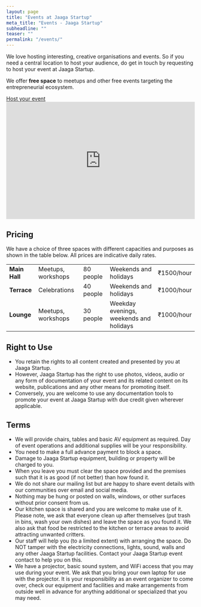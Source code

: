 ```yaml
---
layout: page
title: "Events at Jaaga Startup"
meta_title: "Events - Jaaga Startup"
subheadline: ""
teaser: ""
permalink: "/events/"
---
```


<style>
 @media (max-width: 550px) {
     .big-container {
         display: none;
     }
 }
 @media (min-width: 550px) {
     .small-container {
         display: none;
     }
 }
 /* Responsive iFrame */
 .responsive-iframe-container {
     position: relative;
     padding-bottom: 56.25%;
     padding-top: 30px;
     height: 0;
     overflow: hidden;
 }
 .responsive-iframe-container iframe,   
 .vresponsive-iframe-container object,  
 .vresponsive-iframe-container embed {
     position: absolute;
     top: 0;
     left: 0;
     width: 100%;
     height: 100%;
 }
 </style>

We love hosting interesting, creative organisations and events. So if you need a central location to host your audience, do get in touch by requesting to host your event at Jaaga Startup. 

We offer **free space** to meetups and other free events targeting the entrepreneurial ecosystem.

<div class="small-12 text-center columns">
<a class="button large radius alert" href="https://app.timebridge.com/#/meet/JaagaStartup">Host your event</a>
</div>

<div class="responsive-iframe-container big-container">
<iframe src="https://calendar.google.com/calendar/embed?showTitle=0&amp;showPrint=0&amp;showCalendars=0&amp;height=600&amp;wkst=2&amp;bgcolor=%23FFFFFF&amp;src=en.indian%23holiday%40group.v.calendar.google.com&amp;color=%230F4B38&amp;ctz=Asia%2FCalcutta" style="border-width:0" width="100%" height="600" frameborder="0" scrolling="no"></iframe>
</div>

<div class="responsive-iframe-container small-container">
<iframe src="https://calendar.google.com/calendar/embed?showTitle=0&amp;showPrint=0&amp;showCalendars=0&amp;mode=AGENDA&amp;height=600&amp;wkst=2&amp;bgcolor=%23FFFFFF&amp;src=en.indian%23holiday%40group.v.calendar.google.com&amp;color=%230F4B38&amp;ctz=Asia%2FCalcutta" style="border-width:0" width="100%" height="600" frameborder="0" scrolling="no"></iframe>
</div>

## Pricing

We have a choice of three spaces with different capacities and purposes as shown in the table below. All prices are indicative daily rates.

<table>
    <tr>
        <td><b>Main Hall</b></td>
        <td>Meetups, workshops</td>
        <td>80 people</td>
        <td>Weekends and holidays</td>
        <td>₹1500/hour</td>
    </tr>
    <tr>
        <td><b>Terrace</b></td>
        <td>Celebrations</td>
        <td>40 people</td>
        <td>Weekends and holidays</td>
        <td>₹1000/hour</td>
    </tr>
    <tr>
        <td><b>Lounge</b></td>
        <td>Meetups, workshops</td>
        <td>30 people</td>
        <td>Weekday evenings, weekends and holidays</td>
        <td>₹1000/hour</td>
    </tr>
</table>


## Right to Use

- You retain the rights to all content created and presented by you at Jaaga Startup.
- However, Jaaga Startup has the right to use photos, videos, audio or any form of documentation of your event and its related content on its website, publications and any other means for promoting itself.
- Conversely, you are welcome to use any documentation tools to promote your event at Jaaga Startup with due credit given wherever applicable.

## Terms

- We will provide chairs, tables and basic AV equipment as required. Day of event operations and additional supplies will be your responsibility.
- You need to make a full advance payment to block a space.
- Damage to Jaaga Startup equipment, building or property will be charged to you.
- When you leave you must clear the space provided and the premises such that it is as good (if not better) than how found it.
- We do not share our mailing list but are happy to share event details with our communities over email and social media.
- Nothing may be hung or posted on walls, windows, or other surfaces without prior consent from us.
- Our kitchen space is shared and you are welcome to make use of it.  Please note, we ask that everyone clean up after themselves (put trash in bins, wash your own dishes) and leave the space as you found it.  We also ask that food be restricted to the kitchen or terrace areas to avoid attracting unwanted critters.
- Our staff will help you (to a limited extent) with arranging the space. Do NOT tamper with the electricity connections, lights, sound, walls and any other Jaaga Startup facilities. Contact your Jaaga Startup event contact to help you on this.
- We have a projector, basic sound system, and WiFi access that you may use during your event. We ask that you bring your own laptop for use with the projector. It is your responsibility as an event organizer to come over, check our equipment and facilities and make arrangements from outside well in advance for anything additional or specialized that you may need.

<br/>

